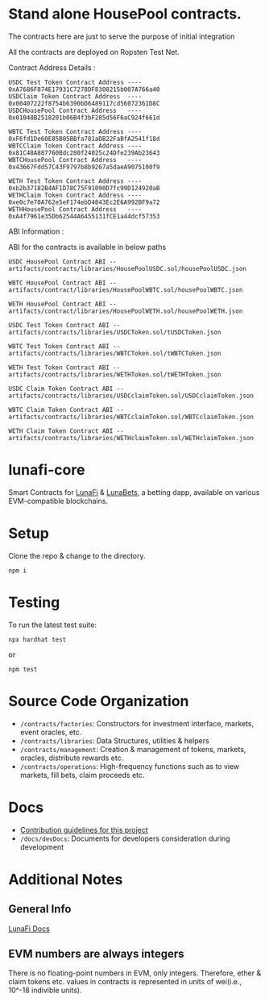 # Stand alone HousePool contracts.
 
 The contracts here are just to serve the purpose of initial integration <br />

 All the contracts are deployed on Ropsten Test Net. <br />

 Contract Address Details : <br />

 `USDC Test Token Contract Address ---- 0xA7686F874E17931C7278DF8308215b007A766a40` <br />
 `USDClaim Token Contract Address  ---- 0x00407222f8754b6390bD6489117cd56072361D8C` <br />
 `USDCHousePool Contract Address   ---- 0x01048B2518201b06B4f3bF285d56F6aC924f661d` <br />
 
 `WBTC Test Token Contract Address ---- 0xF6fd1De60E85B05BBfa781aDB22FaBfA2541f18d` <br />
 `WBTCClaim Token Contract Address ---- 0x81C48A887760Bdc280f24025c24Dfe239Ab23643` <br />
 `WBTCHousePool Contract Address   ---- 0x43667Fdd57C43F9797b8b9267a5daeA9075100f9` <br />

 `WETH Test Token Contract Address ---- 0xb2b37182B4AF1D78C75F91090D7fc99D124920aB` <br />
 `WETHClaim Token Contract Address ---- 0xe0c7e70A762e5eF174ebD4843Ec2E6A992BF9a72` <br />
 `WETHHousePool Contract Address   ---- 0xA4f7961e35Db62544A6455131fCE1a44dcf57353` <br />

 

ABI  Information : <br />

ABI for the contracts is available in below paths <br />

`USDC HousePool Contract ABI -- artifacts/contracts/libraries/HousePoolUSDC.sol/housePoolUSDC.json` <br />

`WBTC HousePool Contract ABI -- artifacts/contract/libraries/HousePoolWBTC.sol/housePoolWBTC.json` <br />

`WETH HousePool Contract ABI -- artifacts/contract/libraries/HousePoolWETH.sol/housePoolWETH.json` <br />

`USDC Test Token Contract ABI -- artifacts/contracts/libraries/USDCToken.sol/tUSDCToken.json` <br />

`WBTC Test Token Contract ABI -- artifacts/contracts/libraries/WBTCToken.sol/tWBTCToken.json` <br />

`WETH Test Token Contract ABI -- artifacts/contracts/libraries/WETHToken.sol/tWETHToken.json` <br />

`USDC Claim Token Contract ABI -- artifacts/contracts/libraries/USDCclaimToken.sol/USDCclaimToken.json` <br />

`WBTC Claim Token Contract ABI -- artifacts/contracts/libraries/WBTCclaimToken.sol/WBTCclaimToken.json` <br />

`WETH Claim Token Contract ABI -- artifacts/contracts/libraries/WETHclaimToken.sol/WETHclaimToken.json` <br />



# lunafi-core
Smart Contracts for [LunaFi](#) & [LunaBets](https://lunabets.io/), a betting dapp, available on various EVM-compatible blockchains.

# Setup
Clone the repo & change to the directory.

```
npm i
```

# Testing
To run the latest test suite:

```npx hardhat test```

or

```npm test```

# Source Code Organization
- `/contracts/factories`: Constructors for investment interface, markets, event oracles, etc.
- `/contracts/libraries`: Data Structures, utilities & helpers
- `/contracts/management`: Creation & management of tokens, markets, oracles, distribute rewards etc.
- `/contracts/operations`: High-frequency functions such as to view markets, fill bets, claim proceeds etc.

# Docs
- [Contribution guidelines for this project](docs/CONTRIBUTING.md)
- `/docs/devDocs`: Documents for developers consideration during development

# Additional Notes
## General Info
[LunaFi Docs](https;//docs.lunafi.io/)

## EVM numbers are always integers
There is no floating-point numbers in EVM, only integers. Therefore, ether & claim tokens etc. values in contracts is represented in units of wei(i.e., 10^-18 indivible units).

